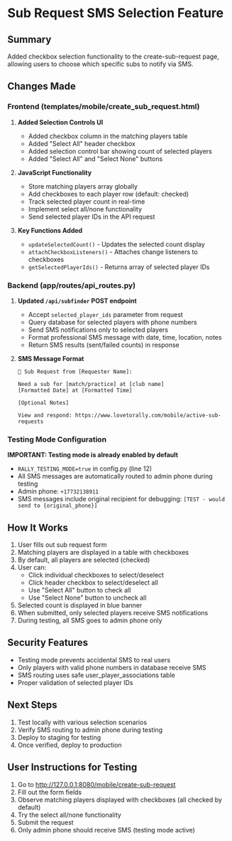 # Sub Request SMS Selection Feature

## Summary
Added checkbox selection functionality to the create-sub-request page, allowing users to choose which specific subs to notify via SMS.

## Changes Made

### Frontend (templates/mobile/create_sub_request.html)

1. **Added Selection Controls UI**
   - Added checkbox column in the matching players table
   - Added "Select All" header checkbox
   - Added selection control bar showing count of selected players
   - Added "Select All" and "Select None" buttons

2. **JavaScript Functionality**
   - Store matching players array globally
   - Add checkboxes to each player row (default: checked)
   - Track selected player count in real-time
   - Implement select all/none functionality
   - Send selected player IDs in the API request

3. **Key Functions Added**
   - `updateSelectedCount()` - Updates the selected count display
   - `attachCheckboxListeners()` - Attaches change listeners to checkboxes
   - `getSelectedPlayerIds()` - Returns array of selected player IDs

### Backend (app/routes/api_routes.py)

1. **Updated `/api/subfinder` POST endpoint**
   - Accept `selected_player_ids` parameter from request
   - Query database for selected players with phone numbers
   - Send SMS notifications only to selected players
   - Format professional SMS message with date, time, location, notes
   - Return SMS results (sent/failed counts) in response

2. **SMS Message Format**
   ```
   🎾 Sub Request from [Requester Name]:
   
   Need a sub for [match/practice] at [club name]
   [Formatted Date] at [Formatted Time]
   
   [Optional Notes]
   
   View and respond: https://www.lovetorally.com/mobile/active-sub-requests
   ```

### Testing Mode Configuration

**IMPORTANT: Testing mode is already enabled by default**

- `RALLY_TESTING_MODE=true` in config.py (line 12)
- All SMS messages are automatically routed to admin phone during testing
- Admin phone: `+17732138911`
- SMS messages include original recipient for debugging: `[TEST - would send to {original_phone}]`

## How It Works

1. User fills out sub request form
2. Matching players are displayed in a table with checkboxes
3. By default, all players are selected (checked)
4. User can:
   - Click individual checkboxes to select/deselect
   - Click header checkbox to select/deselect all
   - Use "Select All" button to check all
   - Use "Select None" button to uncheck all
5. Selected count is displayed in blue banner
6. When submitted, only selected players receive SMS notifications
7. During testing, all SMS goes to admin phone only

## Security Features

- Testing mode prevents accidental SMS to real users
- Only players with valid phone numbers in database receive SMS
- SMS routing uses safe user_player_associations table
- Proper validation of selected player IDs

## Next Steps

1. Test locally with various selection scenarios
2. Verify SMS routing to admin phone during testing
3. Deploy to staging for testing
4. Once verified, deploy to production

## User Instructions for Testing

1. Go to http://127.0.0.1:8080/mobile/create-sub-request
2. Fill out the form fields
3. Observe matching players displayed with checkboxes (all checked by default)
4. Try the select all/none functionality
5. Submit the request
6. Only admin phone should receive SMS (testing mode active)

